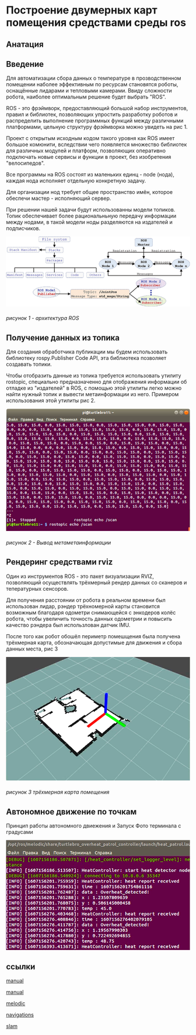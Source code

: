 # Построение двумерных карт помещения средствами среды ros
## Анатация

## Введение

Для автоматизации сбора данных о температуре в прозводственном помещении наболее эффективным по ресурсам становятся роботы, оснащённые лидарами и тепловыми камерами. Ввиду сложности робота, наиболее оптимальным решение будет выбрать "ROS".

ROS - это фрэймворк, предоставляющий большой набор инструментов, правил и библиотек, позволяющих упростить разработку роботов и распределить выполнение программных функций между различными платформами, цельную структуру фрэймворка можно увидеть на рис 1.

Проект с открытым исходным кодом такого уровня как ROS имеет большое комюнити, вследствии чего появляется множество библиотек для различных модулей и платформ, позволяющих оперативно подключать новые сервисы и функции в проект, без изобретения "велосипедов".

Все программы на ROS состоят из маленьких единц - node (нода), каждая нода исполняет отдельную конкретную задачу.

Для организации нод требует общее пространство имён, которое обеспечи мастер - исполняющий сервер.

При решении нашей задачи будут использованны модели топиков. Топик обеспечивает более рациональньную передачу информации между нодами, в такой модели ноды разделяются на издателей и подписчиков.

![рисунок 1 - архитектура ROS](image/1.png)

###### рисунок 1 - архитектура ROS

## Получение данных из топика

Для создания обработчика публикации мы будем использовать библиотеку rospy.Publisher Code API, эта библиотека позволяет создавать топики. 

Чтобы отобразить данные из топика требуется использовать утилиту rostopic, специально предназначенно для отображения информации об отладке из "издателей" в ROS, с помощью этой утилиты легко можно найти нужный топик и вывести метаинформации из него. Примером использования этой утилиты рис 2.


![рисунок 2 - Вывод метаметаинформации](image/4.png)

###### рисунок 2 - Вывод метаметаинформации

## Рендеринг средствами rviz

Один из инструментов ROS - это пакет визуализации RVIZ, позволяющий осуществлять трёхмерный рендер данных со сканеров и тепературных сенсоров.

Для получения расстоянии от робота в реальном времени был использован лидар, рэндер трёхномерной карты становится возможным благодаря одометри снимающейся с энкодеров колёс робота, чтобы увеличить точность данных одометрии и повысить качество рэндера был использлован датчик IMU.

После того как робот обошёл периметр помешщения была получена трёхмерная карта, обозначающая допустимые для движения и сбора данных места, рис 3

![рисунок 3 трёхмерная карта помещения](image/2.png)

###### рисунок 3 трёхмерная карта помещения

## Автономное движение по точкам
Принцип работы автономного двиежения и Запуск
Фото терминала с градусами

![Img1](image/3.png)


## ссылки

[manual](http://docs.voltbro.ru/starting-ros/)

[manual](https://manual.turtlebro.ru/)

[melodic](http://wiki.ros.org/melodic/Installation/Ubuntu)

[navigations](https://github.com/voltbro/turtlebro_navigation)

[slam](https://github.com/voltbro/turtlebro_slam)


